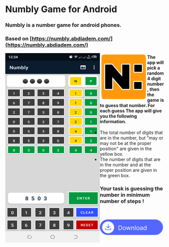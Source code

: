 # Numbly Game for Android

### Numbly is a number game for android phones.

### Based on [https://numbly.abdiadem.com/](https://numbly.abdiadem.com/)

<a href="url"><img src="/app/src/main/res/drawable/screen1.png" align="left" height="600" width="300" ></a>
<a href="url"><img src="/app/src/main/res/drawable/app_icon.png" align="left" height="150" width="150" ></a>

#### The app will pick a random 4 digit number, then the game is to guess that number. For each guess The app will give you the following information. 
 
- The total number of digits that are in the number, but "may or may not be at the proper position" are given in the yellow box.
- The number of digits that are in the number and at the proper position are given in the green box.

### Your task is guessing the number in minimum number of steps !

<br>

[<img alt="download apk" width="200px" src="/app/src/main/res/drawable/download.png" />](https://github.com/fuadfmb/numbly-for-android/tree/master/app/build/outputs/apk/debug/numbly.apk)

<!-- [Download apk file here](https://github.com/fuadfmb/numbly-for-android/tree/master/app/build/outputs/apk/debug/numbly.apk)  -->
